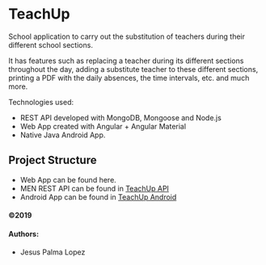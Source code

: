 # TeachUp
School application to carry out the substitution of teachers during their different school sections.

It has features such as replacing a teacher during its different sections throughout the day, adding a substitute teacher to these different sections, printing a PDF with the daily absences, the time intervals, etc. and much more.


Technologies used:

- REST API developed with MongoDB, Mongoose and Node.js
- Web App created with Angular + Angular Material
- Native Java Android App.

## Project Structure
- Web App can be found here.
- MEN REST API can be found in [TeachUp API](https://github.com/palma9/TeachUpApi)
- Android App can be found in [TeachUp Android](https://github.com/palma9/TeachUpAndroid)


#### ©2019

#### Authors:
- Jesus Palma Lopez
